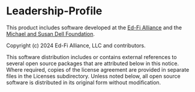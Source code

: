 # Leadership-Profile

This product includes software developed at the [Ed-Fi
Alliance](https://www.ed-fi.org) and the [Michael and Susan Dell Foundation](https://www.dell.org).

Copyright (c) 2024 Ed-Fi Alliance, LLC and contributors.

This software distribution includes or contains external references to several
open source packages that are attributed below in this notice. Where required,
copies of the license agreement are provided in separate files in the Licenses
subdirectory. Unless noted below, all open source software is distributed in its
original form without modification.

